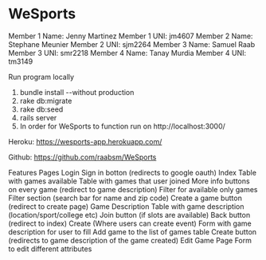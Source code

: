 # WeSports

Member 1 Name: Jenny Martinez
Member 1 UNI: jm4607
Member 2 Name: Stephane Meunier
Member 2 UNI: sjm2264
Member 3 Name: Samuel Raab
Member 3 UNI: smr2218
Member 4 Name: Tanay Murdia
Member 4 UNI: tm3149

Run program locally
1. bundle install --without production
2. rake db:migrate
3. rake db:seed
4. rails server
5. In order for WeSports to function run on http://localhost:3000/

Heroku: https://wesports-app.herokuapp.com/

Github: https://github.com/raabsm/WeSports

Features
Pages
	Login
		Sign in botton (redirects to google oauth)
	Index 
		Table with games available
		Table with games that user joined
		More info buttons on every game (redirect to game description)
		Filter for available only games
		Filter section (search bar for name and zip code)
		Create a game button (redirect to create page)
	Game Description 
		Table with game description (location/sport/college etc)
		Join button (if slots are available)
		Back button (redirect to index)
	Create (Where users can create event)
		Form with game description for user to fill
		Add game to the list of games table
		Create button (redirects to game description of the game created)
	Edit Game Page
		Form to edit different attributes
